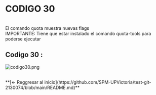 # **CODIGO 30**
<br>
El comando quota muestra nuevas flags
<br>
IMPORTANTE: Tiene que estar instalado el comando quota-tools para poderse ejecutar
<br>

## Codigo 30 : 
![codigo30.png](codigo30.png)


<br>
**[<- Reggresar al inicio](https://github.com/SPM-UPVictoria/test-git-2130074/blob/main/README.md)**